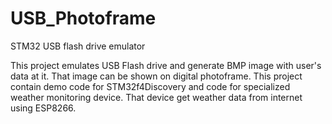# USB_Photoframe
STM32 USB flash drive emulator

This project emulates USB Flash drive and generate BMP image with user's data at it.
That image can be shown on digital photoframe.
This project contain demo code for STM32f4Discovery and code for specialized weather monitoring device. That device get weather data from internet using ESP8266.
